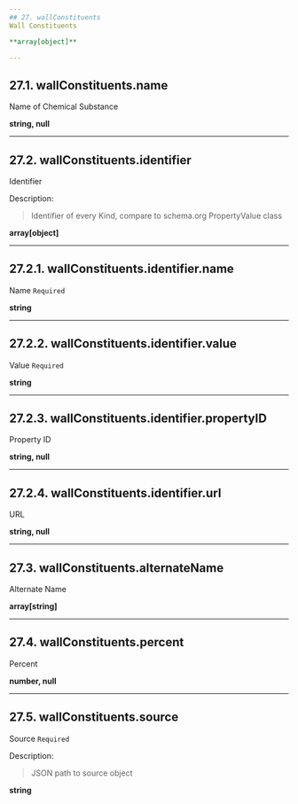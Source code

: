 ```yaml
---
## 27. wallConstituents
Wall Constituents  

**array[object]**

---
```

## 27.1. wallConstituents.name
Name of Chemical Substance  

**string, null**

---
## 27.2. wallConstituents.identifier
Identifier  

Description:
> Identifier of every Kind, compare to schema.org PropertyValue class  

**array[object]**

---
## 27.2.1. wallConstituents.identifier.name
Name  `Required`

**string**

---
## 27.2.2. wallConstituents.identifier.value
Value  `Required`

**string**

---
## 27.2.3. wallConstituents.identifier.propertyID
Property ID  

**string, null**

---
## 27.2.4. wallConstituents.identifier.url
URL  

**string, null**

---
## 27.3. wallConstituents.alternateName
Alternate Name  

**array[string]**

---
## 27.4. wallConstituents.percent
Percent  

**number, null**

---
## 27.5. wallConstituents.source
Source  `Required`

Description:
> JSON path to source object  

**string**
